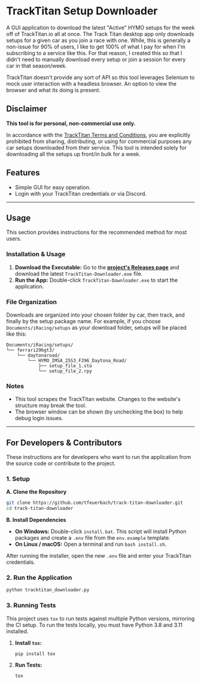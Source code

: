 # TrackTitan Setup Downloader

A GUI application to download the latest "Active" HYMO setups for the week off of TrackTitan.io all at once. The Track Titan desktop app only downloads setups for a given car as you join a race with one. While, this is generally a non-issue for 90% of users, I like to get 100% of what I pay for when I'm subscribing to a service like this. For that reason, I created this so that I didn't need to manually download every setup or join a session for every car in that season/week.

TrackTitan doesn't provide any sort of API so this tool leverages Selenium to mock user interaction with a headless browser. An option to view the browser and what its doing is present.

## Disclaimer

**This tool is for personal, non-commercial use only.**

In accordance with the [TrackTitan Terms and Conditions](https://www.tracktitan.io/terms-and-conditions), you are explicitly prohibited from sharing, distributing, or using for commercial purposes any car setups downloaded from their service. This tool is intended solely for downloading all the setups up front/in bulk for a week.

## Features

- Simple GUI for easy operation.
- Login with your TrackTitan credentials or via Discord.

---

## Usage

This section provides instructions for the recommended method for most users.

### Installation & Usage

1.  **Download the Executable:** Go to the [**project's Releases page**](https://github.com/tfeuerbach/track-titan-downloader/releases) and download the latest `TrackTitan-Downloader.exe` file.
2.  **Run the App:** Double-click `TrackTitan-Downloader.exe` to start the application.

### File Organization

Downloads are organized into your chosen folder by car, then track, and finally by the setup package name. For example, if you choose `Documents/iRacing/setups` as your download folder, setups will be placed like this:
```
Documents/iRacing/setups/
└── ferrari296gt3/
    └── daytonaroad/
        └── HYMO_IMSA_25S3_F296_Daytona_Road/
            ├── setup_file_1.sto
            └── setup_file_2.rpy
```

### Notes

- This tool scrapes the TrackTitan website. Changes to the website's structure may break the tool.
- The browser window can be shown (by unchecking the box) to help debug login issues.

---

## For Developers & Contributors

These instructions are for developers who want to run the application from the source code or contribute to the project.

### 1. Setup

**A. Clone the Repository**
```bash
git clone https://github.com/tfeuerbach/track-titan-downloader.git
cd track-titan-downloader
```

**B. Install Dependencies**

-   **On Windows:** Double-click `install.bat`. This script will install Python packages and create a `.env` file from the `env.example` template.
-   **On Linux / macOS:** Open a terminal and run `bash install.sh`.

After running the installer, open the new `.env` file and enter your TrackTitan credentials.

### 2. Run the Application
```bash
python tracktitan_downloader.py
```

### 3. Running Tests
This project uses `tox` to run tests against multiple Python versions, mirroring the CI setup. To run the tests locally, you must have Python 3.8 and 3.11 installed.

1.  **Install `tox`:**
    ```bash
    pip install tox
    ```
2.  **Run Tests:**
    ```bash
    tox
    ```
